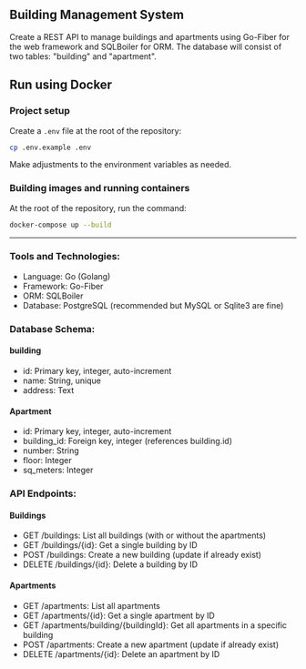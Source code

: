 ## Building Management System
Create a REST API to manage buildings and apartments using Go-Fiber for the web
framework and SQLBoiler for ORM. The database will consist of two tables:
&quot;building&quot; and &quot;apartment&quot;.

## Run using Docker

### Project setup

Create a `.env` file at the root of the repository:

```bash
cp .env.example .env
```

Make adjustments to the environment variables as needed.

### Building images and running containers

At the root of the repository, run the command:

```bash
docker-compose up --build
```

---

### Tools and Technologies:
* Language: Go (Golang)
* Framework: Go-Fiber
* ORM: SQLBoiler
* Database: PostgreSQL (recommended but MySQL or Sqlite3 are fine)

### Database Schema:
#### building
* id: Primary key, integer, auto-increment
* name: String, unique
* address: Text

#### Apartment
* id: Primary key, integer, auto-increment
* building_id: Foreign key, integer (references building.id)
* number: String
* floor: Integer
* sq_meters: Integer

### API Endpoints:
#### Buildings
* GET /buildings: List all buildings (with or without the apartments)
* GET /buildings/{id}: Get a single building by ID
* POST /buildings: Create a new building (update if already exist)
* DELETE /buildings/{id}: Delete a building by ID

#### Apartments
* GET /apartments: List all apartments
* GET /apartments/{id}: Get a single apartment by ID
* GET /apartments/building/{buildingId}: Get all apartments in a specific building
* POST /apartments: Create a new apartment (update if already exist)
* DELETE /apartments/{id}: Delete an apartment by ID